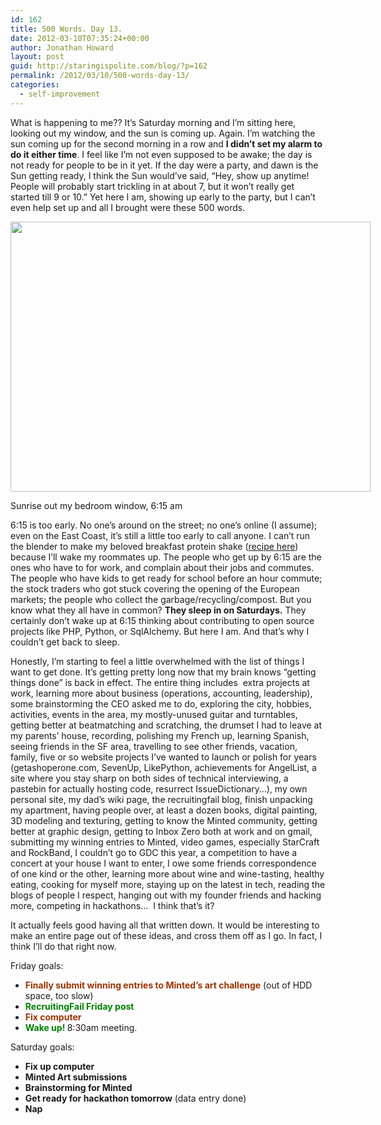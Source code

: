 ```yaml
---
id: 162
title: 500 Words. Day 13.
date: 2012-03-10T07:35:24+00:00
author: Jonathan Howard
layout: post
guid: http://staringispolite.com/blog/?p=162
permalink: /2012/03/10/500-words-day-13/
categories:
  - self-improvement
---
```

What is happening to me?? It’s Saturday morning and I’m sitting here, looking out my window, and the sun is coming up. Again. I’m watching the sun coming up for the second morning in a row and **I didn’t set my alarm to do it either time**. I feel like I’m not even supposed to be awake; the day is not ready for people to be in it yet. If the day were a party, and dawn is the Sun getting ready, I think the Sun would’ve said, “Hey, show up anytime! People will probably start trickling in at about 7, but it won’t really get started till 9 or 10.” Yet here I am, showing up early to the party, but I can’t even help set up and all I brought were these 500 words.

<div class="wp-caption aligncenter" style="width: 586px">
  <img class=" " title="Sunrise, 6:15am" src="http://sphotos.xx.fbcdn.net/hphotos-ash4/422098_10100895626419328_5704378_59314697_41390628_n.jpg" alt="" width="576" height="432" />
  
  <p class="wp-caption-text">
    Sunrise out my bedroom window, 6:15 am
  </p>
</div>

6:15 is too early. No one’s around on the street; no one’s online (I assume); even on the East Coast, it’s still a little too early to call anyone. I can’t run the blender to make my beloved breakfast protein shake ([recipe here](http://staringispolite.com/blog/2012/03/05/healthy-protein-shake-breakfast/ "Healthy Protein Shake Breakfast")) because I’ll wake my roommates up. The people who get up by 6:15 are the ones who have to for work, and complain about their jobs and commutes. The people who have kids to get ready for school before an hour commute; the stock traders who got stuck covering the opening of the European markets; the people who collect the garbage/recycling/compost. But you know what they all have in common? **They sleep in on Saturdays.** They certainly don’t wake up at 6:15 thinking about contributing to open source projects like PHP, Python, or SqlAlchemy. But here I am. And that’s why I couldn’t get back to sleep.

Honestly, I’m starting to feel a little overwhelmed with the list of things I want to get done. It’s getting pretty long now that my brain knows “getting things done” is back in effect. The entire thing includes <!--more--> extra projects at work, learning more about business (operations, accounting, leadership), some brainstorming the CEO asked me to do, exploring the city, hobbies, activities, events in the area, my mostly-unused guitar and turntables, getting better at beatmatching and scratching, the drumset I had to leave at my parents’ house, recording, polishing my French up, learning Spanish, seeing friends in the SF area, travelling to see other friends, vacation, family, five or so website projects I’ve wanted to launch or polish for years (getashoperone.com, SevenUp, LikePython, achievements for AngelList, a site where you stay sharp on both sides of technical interviewing, a pastebin for actually hosting code, resurrect IssueDictionary…), my own personal site, my dad’s wiki page, the recruitingfail blog, finish unpacking my apartment, having people over, at least a dozen books, digital painting, 3D modeling and texturing, getting to know the Minted community, getting better at graphic design, getting to Inbox Zero both at work and on gmail, submitting my winning entries to Minted, video games, especially StarCraft and RockBand, I couldn’t go to GDC this year, a competition to have a concert at your house I want to enter, I owe some friends correspondence of one kind or the other, learning more about wine and wine-tasting, healthy eating, cooking for myself more, staying up on the latest in tech, reading the blogs of people I respect, hanging out with my founder friends and hacking more, competing in hackathons…  I think that’s it?

It actually feels good having all that written down. It would be interesting to make an entire page out of these ideas, and cross them off as I go. In fact, I think I’ll do that right now.

Friday goals:

  * <span style="color: #993300;"><strong>Finally submit winning entries to Minted’s art challenge</strong></span> (out of HDD space, too slow)
  * <span style="color: #008000;"><strong>RecruitingFail Friday post</strong></span>
  * <span style="color: #993300;"><strong>Fix computer</strong></span>
  * <span style="color: #008000;"><strong>Wake up! </strong></span>8:30am meeting.

Saturday goals:

  * **Fix up computer**
  * **Minted Art submissions**
  * **Brainstorming for Minted**
  * **Get ready for hackathon tomorrow** (data entry done)
  * **Nap**